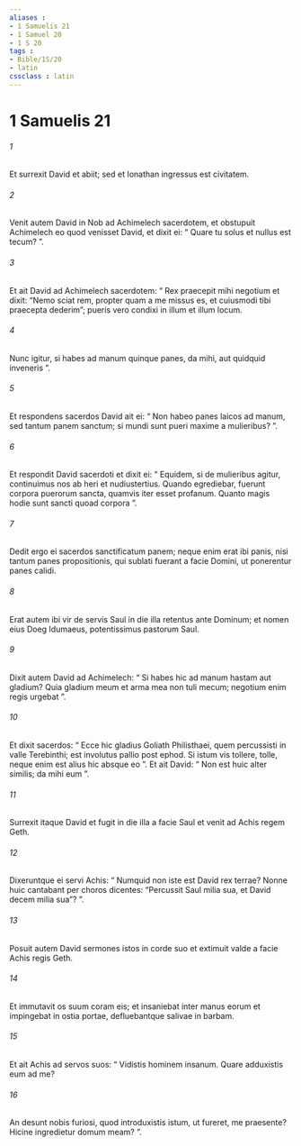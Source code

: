 ```yaml
---
aliases : 
- 1 Samuelis 21
- 1 Samuel 20
- 1 S 20
tags : 
- Bible/1S/20
- latin
cssclass : latin
---
```


# 1 Samuelis 21

###### 1
Et surrexit David et abiit; sed et Ionathan ingressus est civitatem. 
###### 2
Venit autem David in Nob ad Achimelech sacerdotem, et obstupuit Achimelech eo quod venisset David, et dixit ei: “ Quare tu solus et nullus est tecum? ”. 
###### 3
Et ait David ad Achimelech sacerdotem: “ Rex praecepit mihi negotium et dixit: “Nemo sciat rem, propter quam a me missus es, et cuiusmodi tibi praecepta dederim”; pueris vero condixi in illum et illum locum. 
###### 4
Nunc igitur, si habes ad manum quinque panes, da mihi, aut quidquid inveneris ”.
###### 5
Et respondens sacerdos David ait ei: “ Non habeo panes laicos ad manum, sed tantum panem sanctum; si mundi sunt pueri maxime a mulieribus? ”. 
###### 6
Et respondit David sacerdoti et dixit ei: “ Equidem, si de mulieribus agitur, continuimus nos ab heri et nudiustertius. Quando egrediebar, fuerunt corpora puerorum sancta, quamvis iter esset profanum. Quanto magis hodie sunt sancti quoad corpora ”. 
###### 7
Dedit ergo ei sacerdos sanctificatum panem; neque enim erat ibi panis, nisi tantum panes propositionis, qui sublati fuerant a facie Domini, ut ponerentur panes calidi.
###### 8
Erat autem ibi vir de servis Saul in die illa retentus ante Dominum; et nomen eius Doeg Idumaeus, potentissimus pastorum Saul.
###### 9
Dixit autem David ad Achimelech: “ Si habes hic ad manum hastam aut gladium? Quia gladium meum et arma mea non tuli mecum; negotium enim regis urgebat ”. 
###### 10
Et dixit sacerdos: “ Ecce hic gladius Goliath Philisthaei, quem percussisti in valle Terebinthi; est involutus pallio post ephod. Si istum vis tollere, tolle, neque enim est alius hic absque eo ”. Et ait David: “ Non est huic alter similis; da mihi eum ”.
###### 11
Surrexit itaque David et fugit in die illa a facie Saul et venit ad Achis regem Geth. 
###### 12
Dixeruntque ei servi Achis: “ Numquid non iste est David rex terrae? Nonne huic cantabant per choros dicentes: “Percussit Saul milia sua, et David decem milia sua”? ”.
###### 13
Posuit autem David sermones istos in corde suo et extimuit valde a facie Achis regis Geth. 
###### 14
Et immutavit os suum coram eis; et insaniebat inter manus eorum et impingebat in ostia portae, defluebantque salivae in barbam. 
###### 15
Et ait Achis ad servos suos: “ Vidistis hominem insanum. Quare adduxistis eum ad me? 
###### 16
An desunt nobis furiosi, quod introduxistis istum, ut fureret, me praesente? Hicine ingredietur domum meam? ”.
